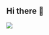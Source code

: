 ## Hi there 👋 
![](https://komarev.com/ghpvc/?username=VamsiMunjuluri&label=Visitors&style=for-the-badge)

